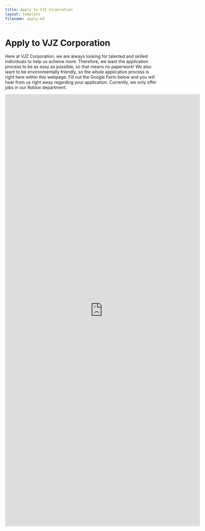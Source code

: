 ```yaml
---
title: Apply to VJZ Corporation
layout: template
filename: apply.md
--- 
```


# Apply to VJZ Corporation

Here at VJZ Corporation, we are always looking for talented and skilled individuals to help us acheive more. Therefore, we want the application process to be as easy as possible, so that means no paperwork! We also want to be environmentally friendly, so the whole application process is right here within this webpage. Fill out the Google Form below and you will hear from us right away regarding your application. Currently, we only offer jobs in our Roblox department.

<iframe src="https://docs.google.com/forms/d/e/1FAIpQLSdrbgCh185EY48khruxAPh_ZdNbKyVE7nU84Pf2TWeB6ka2wQ/viewform?embedded=true" width="640" height="1415" frameborder="0" marginheight="0" marginwidth="0">Loading…</iframe>
